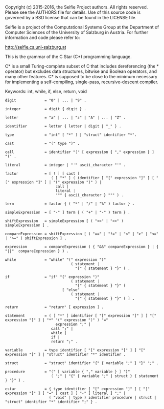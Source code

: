 Copyright (c) 2015-2016, the Selfie Project authors. All rights reserved. Please see the AUTHORS file for details. Use of this source code is governed by a BSD license that can be found in the LICENSE file.

Selfie is a project of the Computational Systems Group at the Department of Computer Sciences of the University of Salzburg in Austria. For further information and code please refer to:

http://selfie.cs.uni-salzburg.at

This is the grammar of the C Star (C*) programming language.

C* is a small Turing-complete subset of C that includes dereferencing (the * operator) but excludes data structures, bitwise and Boolean operators, and many other features. C* is supposed to be close to the minimum necessary for implementing a self-compiling, single-pass, recursive-descent compiler.

Keywords: int, while, if, else, return, void

```
digit             = "0" | ... | "9" .

integer           = digit { digit } .

letter            = "a" | ... | "z" | "A" | ... | "Z" .

identifier        = letter { letter | digit | "_" } .

type              = "int" [ "*" ] | "struct" identifier "*".

cast              = "(" type ")" .

call              = identifier "(" [ expression { "," expression } ] ")" .

literal           = integer | "'" ascii_character "'" .

factor            = [ ! ] [ cast ]
                     ( [ "*" ] ( identifier [ "[" expression "]" ] [ "[" expression "]" ] | "(" expression ")" ) |
                       call |
                       literal |
                       """ { ascii_character } """ ) .

term              = factor { ( "*" | "/" | "%" ) factor } .

simpleExpression  = [ "-" ] term { ( "+" | "-" ) term } .

shiftExpression   = simpleExpression [ ( "<<" | ">>" ) simpleExpression ] .

compareExpression = shiftExpression [ ( "==" | "!=" | "<" | ">" | "<=" | ">=" ) shiftExpression ] .

expression        = compareExpression ( { "&&" compareExpression } | { "||"  compareExpression } ) .

while             = "while" "(" expression ")"
                              ( statement |
                                "{" { statement } "}" ) .

if                = "if" "(" expression ")"
                              ( statement |
                                "{" { statement } "}" )
                          [ "else"
                              ( statement |
                                "{" { statement } "}" ) ] .

return            = "return" [ expression ] .

statement         = ( [ "*" ] identifier [ "[" expression "]" ] [ "[" expression "]" ] | "*" "(" expression ")" ) "="
                       expression ";" |
                     call ";" |
                     while |
                     if |
                     return ";" .

variable          = type identifier [ "[" expression "]" ] [ "[" expression "]" ] | "struct" identifier "*" identifier .

struct            = "struct" identifier "{" { variable ";" } "}" ";" .

procedure         = "(" [ variable { "," variable } ] ")"
                     ( ";" | "{" { variable ";" | struct } { statement } "}" ) .

cstar             = { type identifier [ "[" expression "]" ] [ "[" expression "]" ] [ "=" [ cast ] [ "-" ] literal ] ";" |
                    ( "void" | type ) identifier procedure | struct | "struct" identifier "*" identifier ";" } .
                   
                   
                   
                   
